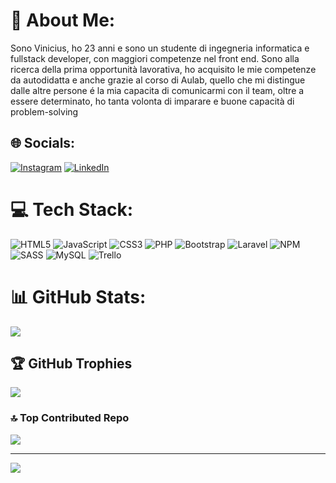 # 💫 About Me:
Sono Vinicius, ho 23 anni e sono un studente di ingegneria informatica e fullstack developer, con maggiori competenze nel front end. Sono alla ricerca della prima opportunità lavorativa, ho acquisito le mie competenze da autodidatta e anche grazie al corso di Aulab, quello che mi distingue dalle altre persone é la mia capacita di comunicarmi con il team, oltre a essere determinato, ho tanta volonta di imparare e buone capacità di problem-solving 


## 🌐 Socials:
[![Instagram](https://img.shields.io/badge/Instagram-%23E4405F.svg?logo=Instagram&logoColor=white)](https://instagram.com/_vinicius.99_) [![LinkedIn](https://img.shields.io/badge/LinkedIn-%230077B5.svg?logo=linkedin&logoColor=white)](https://linkedin.com/in/viniiciusgomes/) 

# 💻 Tech Stack:
![HTML5](https://img.shields.io/badge/html5-%23E34F26.svg?style=for-the-badge&logo=html5&logoColor=white) ![JavaScript](https://img.shields.io/badge/javascript-%23323330.svg?style=for-the-badge&logo=javascript&logoColor=%23F7DF1E) ![CSS3](https://img.shields.io/badge/css3-%231572B6.svg?style=for-the-badge&logo=css3&logoColor=white) ![PHP](https://img.shields.io/badge/php-%23777BB4.svg?style=for-the-badge&logo=php&logoColor=white) ![Bootstrap](https://img.shields.io/badge/bootstrap-%23563D7C.svg?style=for-the-badge&logo=bootstrap&logoColor=white) ![Laravel](https://img.shields.io/badge/laravel-%23FF2D20.svg?style=for-the-badge&logo=laravel&logoColor=white) ![NPM](https://img.shields.io/badge/NPM-%23000000.svg?style=for-the-badge&logo=npm&logoColor=white) ![SASS](https://img.shields.io/badge/SASS-hotpink.svg?style=for-the-badge&logo=SASS&logoColor=white) ![MySQL](https://img.shields.io/badge/mysql-%2300f.svg?style=for-the-badge&logo=mysql&logoColor=white) ![Trello](https://img.shields.io/badge/Trello-%23026AA7.svg?style=for-the-badge&logo=Trello&logoColor=white)
# 📊 GitHub Stats:

![](https://github-readme-streak-stats.herokuapp.com/?user=ViniiciusDev&theme=radical&hide_border=false)<br/>

## 🏆 GitHub Trophies
![](https://github-profile-trophy.vercel.app/?username=ViniiciusDev&theme=dracula&no-frame=true&no-bg=false&margin-w=4)

### 🔝 Top Contributed Repo
![](https://github-contributor-stats.vercel.app/api?username=ViniiciusDev&limit=5&theme=dark&combine_all_yearly_contributions=true)

---
[![](https://visitcount.itsvg.in/api?id=ViniiciusDev&icon=0&color=1)](https://visitcount.itsvg.in)

<!-- Proudly created with GPRM ( https://gprm.itsvg.in ) -->
